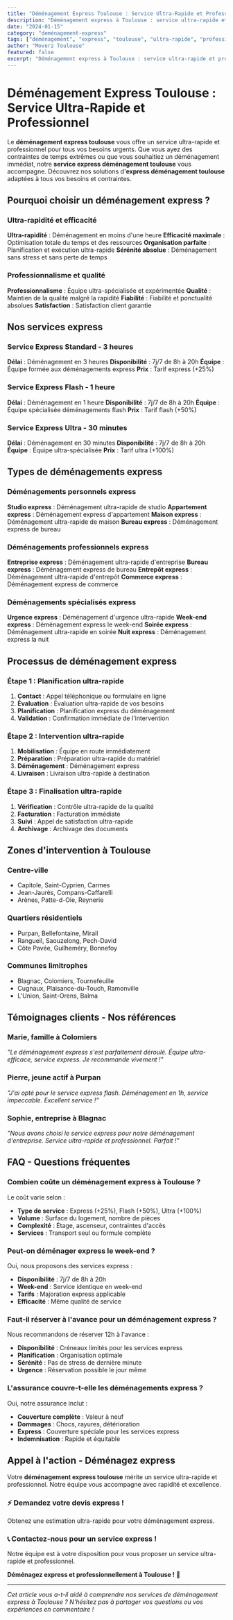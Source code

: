 ```yaml
---
title: "Déménagement Express Toulouse : Service Ultra-Rapide et Professionnel"
description: "Déménagement express à Toulouse : service ultra-rapide et professionnel. Intervention immédiate, équipe spécialisée, résultat garanti. Devis gratuit."
date: "2024-01-15"
category: "deménagement-express"
tags: ["déménagement", "express", "toulouse", "ultra-rapide", "professionnel"]
author: "Moverz Toulouse"
featured: false
excerpt: "Déménagement express à Toulouse : service ultra-rapide et professionnel. Intervention immédiate, équipe spécialisée, résultat garanti."
---
```


# Déménagement Express Toulouse : Service Ultra-Rapide et Professionnel

Le **déménagement express toulouse** vous offre un service ultra-rapide et professionnel pour tous vos besoins urgents. Que vous ayez des contraintes de temps extrêmes ou que vous souhaitiez un déménagement immédiat, notre **service express déménagement toulouse** vous accompagne. Découvrez nos solutions d'**express déménagement toulouse** adaptées à tous vos besoins et contraintes.

## Pourquoi choisir un déménagement express ?

### Ultra-rapidité et efficacité

**Ultra-rapidité** : Déménagement en moins d'une heure
**Efficacité maximale** : Optimisation totale du temps et des ressources
**Organisation parfaite** : Planification et exécution ultra-rapide
**Sérénité absolue** : Déménagement sans stress et sans perte de temps

### Professionnalisme et qualité

**Professionnalisme** : Équipe ultra-spécialisée et expérimentée
**Qualité** : Maintien de la qualité malgré la rapidité
**Fiabilité** : Fiabilité et ponctualité absolues
**Satisfaction** : Satisfaction client garantie

## Nos services express

### Service Express Standard - 3 heures

**Délai** : Déménagement en 3 heures
**Disponibilité** : 7j/7 de 8h à 20h
**Équipe** : Équipe formée aux déménagements express
**Prix** : Tarif express (+25%)

### Service Express Flash - 1 heure

**Délai** : Déménagement en 1 heure
**Disponibilité** : 7j/7 de 8h à 20h
**Équipe** : Équipe spécialisée déménagements flash
**Prix** : Tarif flash (+50%)

### Service Express Ultra - 30 minutes

**Délai** : Déménagement en 30 minutes
**Disponibilité** : 7j/7 de 8h à 20h
**Équipe** : Équipe ultra-spécialisée
**Prix** : Tarif ultra (+100%)

## Types de déménagements express

### Déménagements personnels express

**Studio express** : Déménagement ultra-rapide de studio
**Appartement express** : Déménagement express d'appartement
**Maison express** : Déménagement ultra-rapide de maison
**Bureau express** : Déménagement express de bureau

### Déménagements professionnels express

**Entreprise express** : Déménagement ultra-rapide d'entreprise
**Bureau express** : Déménagement express de bureau
**Entrepôt express** : Déménagement ultra-rapide d'entrepôt
**Commerce express** : Déménagement express de commerce

### Déménagements spécialisés express

**Urgence express** : Déménagement d'urgence ultra-rapide
**Week-end express** : Déménagement express le week-end
**Soirée express** : Déménagement ultra-rapide en soirée
**Nuit express** : Déménagement express la nuit

## Processus de déménagement express

### Étape 1 : Planification ultra-rapide

1. **Contact** : Appel téléphonique ou formulaire en ligne
2. **Évaluation** : Évaluation ultra-rapide de vos besoins
3. **Planification** : Planification express du déménagement
4. **Validation** : Confirmation immédiate de l'intervention

### Étape 2 : Intervention ultra-rapide

1. **Mobilisation** : Équipe en route immédiatement
2. **Préparation** : Préparation ultra-rapide du matériel
3. **Déménagement** : Déménagement express
4. **Livraison** : Livraison ultra-rapide à destination

### Étape 3 : Finalisation ultra-rapide

1. **Vérification** : Contrôle ultra-rapide de la qualité
2. **Facturation** : Facturation immédiate
3. **Suivi** : Appel de satisfaction ultra-rapide
4. **Archivage** : Archivage des documents

## Zones d'intervention à Toulouse

### Centre-ville
- Capitole, Saint-Cyprien, Carmes
- Jean-Jaurès, Compans-Caffarelli
- Arènes, Patte-d-Oie, Reynerie

### Quartiers résidentiels
- Purpan, Bellefontaine, Mirail
- Rangueil, Saouzelong, Pech-David
- Côte Pavée, Guilheméry, Bonnefoy

### Communes limitrophes
- Blagnac, Colomiers, Tournefeuille
- Cugnaux, Plaisance-du-Touch, Ramonville
- L'Union, Saint-Orens, Balma

## Témoignages clients - Nos références

### Marie, famille à Colomiers
*"Le déménagement express s'est parfaitement déroulé. Équipe ultra-efficace, service express. Je recommande vivement !"*

### Pierre, jeune actif à Purpan
*"J'ai opté pour le service express flash. Déménagement en 1h, service impeccable. Excellent service !"*

### Sophie, entreprise à Blagnac
*"Nous avons choisi le service express pour notre déménagement d'entreprise. Service ultra-rapide et professionnel. Parfait !"*

## FAQ - Questions fréquentes

### Combien coûte un déménagement express à Toulouse ?

Le coût varie selon :
- **Type de service** : Express (+25%), Flash (+50%), Ultra (+100%)
- **Volume** : Surface du logement, nombre de pièces
- **Complexité** : Étage, ascenseur, contraintes d'accès
- **Services** : Transport seul ou formule complète

### Peut-on déménager express le week-end ?

Oui, nous proposons des services express :
- **Disponibilité** : 7j/7 de 8h à 20h
- **Week-end** : Service identique en week-end
- **Tarifs** : Majoration express applicable
- **Efficacité** : Même qualité de service

### Faut-il réserver à l'avance pour un déménagement express ?

Nous recommandons de réserver 12h à l'avance :
- **Disponibilité** : Créneaux limités pour les services express
- **Planification** : Organisation optimale
- **Sérénité** : Pas de stress de dernière minute
- **Urgence** : Réservation possible le jour même

### L'assurance couvre-t-elle les déménagements express ?

Oui, notre assurance inclut :
- **Couverture complète** : Valeur à neuf
- **Dommages** : Chocs, rayures, détérioration
- **Express** : Couverture spéciale pour les services express
- **Indemnisation** : Rapide et équitable

## Appel à l'action - Déménagez express

Votre **déménagement express toulouse** mérite un service ultra-rapide et professionnel. Notre équipe vous accompagne avec rapidité et excellence.

### ⚡ **Demandez votre devis express !**

Obtenez une estimation ultra-rapide pour votre déménagement express.

### 📞 **Contactez-nous pour un service express !**

Notre équipe est à votre disposition pour vous proposer un service ultra-rapide et professionnel.

**Déménagez express et professionnellement à Toulouse !** 🚚

---

*Cet article vous a-t-il aidé à comprendre nos services de déménagement express à Toulouse ? N'hésitez pas à partager vos questions ou vos expériences en commentaire !*
